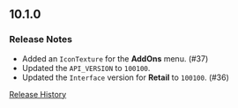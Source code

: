 ## 10.1.0

### Release Notes

- Added an `IconTexture` for the **AddOns** menu. (#37)
- Updated the `API_VERSION` to `100100`.
- Updated the `Interface` version for **Retail** to `100100`. (#36)

[Release History](https://github.com/SFX-WoW/Masque_Serenity/wiki/History)
